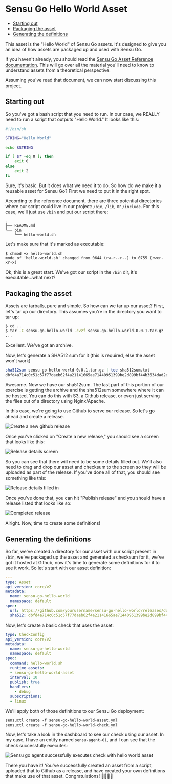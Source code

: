 # Sensu Go Hello World Asset

- [Starting out](#starting-out)
- [Packaging the asset](#packaging-the-asset)
- [Generating the definitions](#generating-the-definitions)

This asset is the "Hello World" of Sensu Go assets. It's designed to give you an idea of how assets are packaged up and used with Sensu Go. 

If you haven't already, you should read the [Sensu Go Asset Reference documentation][asset-ref]. This will go over all the material you'll need to know to understand assets from a theoretical perspective. 

Assuming you've read that document, we can now start discussing this project.

## Starting out

So you've got a bash script that you need to run. In our case, we REALLY need to run a script that outputs "Hello World." It looks like this:

```bash
#!/bin/sh

STRING="Hello World"

echo $STRING

if [ $? -eq 0 ]; then
    exit 0
else
    exit 2
fi
```

Sure, it's basic. But it does what we need it to do. So how do we make it a reusable asset for Sensu Go? First we need to put it in the right spot. 

According to the reference document, there are three potential directories where our script could live in our project: `/bin`, `/lib`, or `/include`. For this case, we'll just use `/bin` and put our script there:

```
.
├── README.md
└── bin
    └── hello-world.sh
```

Let's make sure that it's marked as executable:

```
$ chmod +x hello-world.sh 
mode of 'hello-world.sh' changed from 0644 (rw-r--r--) to 0755 (rwxr-xr-x)
```

Ok, this is a great start. We've got our script in the `/bin` dir, it's executable...what next?

## Packaging the asset

Assets are tarballs, pure and simple. So how can we tar up our asset? First, let's tar up our directory. This assumes you're in the directory you want to tar up:

```bash
$ cd ..
$ tar -C sensu-go-hello-world -cvzf sensu-go-hello-world-0.0.1.tar.gz .
...
```

Excellent. We've got an archive. 

Now, let's generate a SHA512 sum for it (this is required, else the asset won't work)

```bash
sha512sum sensu-go-hello-world-0.0.1.tar.gz | tee sha512sum.txt
dbfd4a714c0c51c57f77daeb62f4a21141665ae71440951399be2d899bf44b3634dad2e6f2516fff1ef4b154c198b9c7cdfe1e8867788c820db7bb5bcad83827 sensu-go-hello-world-0.0.1.tar.gz
```

Awesome. Now we have our sha512sum. The last part of this portion of our exercise is getting the archive and the sha512sum somewhere where it can be hosted. You can do this with S3, a Github release, or even just serving the files out of a directory using Nginx/Apache.

In this case, we're going to use Github to serve our release. So let's go ahead and create a release. 

![Create a new github release][gh-release-01]

Once you've clicked on "Create a new release," you should see a screen that looks like this:

![Release details screen][gh-release-02]

So you can see that there will need to be some details filled out. We'll also need to drag and drop our asset and checksum to the screen so they will be uploaded as part of the release. If you've done all of that, you should see something like this:

![Release details filled in][gh-release-03]

Once you've done that, you can hit "Publish release" and you should have a release listed that looks like so:

![Completed release][gh-release-04]

Alright. Now, time to create some definitions!

## Generating the definitions

So far, we've created a directory for our asset with our script present in `/bin`, we've packaged up the asset and generated a checksum for it, we've got it hosted at Github, now it's time to generate some definitions for it to see it work. So let's start with our asset definition:

```yaml
---
type: Asset
api_version: core/v2
metadata:
  name: sensu-go-hello-world
  namespace: default
spec:
  url: https://github.com/yourusername/sensu-go-hello-world/releases/download/0.0.1/sensu-go-hello-world-0.0.1.tar.gz
  sha512: dbfd4a714c0c51c57f77daeb62f4a21141665ae71440951399be2d899bf44b3634dad2e6f2516fff1ef4b154c198b9c7cdfe1e8867788c820db7bb5bcad83827
```

Now, let's create a basic check that uses the asset:

```yaml
type: CheckConfig
api_version: core/v2
metadata:
  name: sensu-go-hello-world
  namespace: default
spec:
  command: hello-world.sh
  runtime_assets:
  - sensu-go-hello-world-asset
  interval: 10
  publish: true
  handlers:
    - debug
  subscriptions:
  - linux
```

We'll apply both of those definitions to our Sensu Go deployment:

```
sensuctl create -f sensu-go-hello-world-asset.yml
sensuctl create -f sensu-go-hello-world-check.yml
```

Now, let's take a look in the dashboard to see our check using our asset. In my case, I have an entity named `sensu-agent-01`, and I can see that the check successfully executes:

![Sensu go agent successfully executes check with hello world asset][sensu-agent-01]

There you have it! You've successfully created an asset from a script, uploaded that to Github as a release, and have created your own definitions that make use of that asset. Congratulations! 🎉🎉🎉🎉

<!--LINKS-->
[asset-ref]: https://docs.sensu.io/sensu-go/latest/reference/assets/
[gh-release-01]: http://share.sachshaus.net/4efc554512f9/%255Bee92b1343de6399b8191fee8b8dd2c57%255D_Image%2525202019-09-17%252520at%25252010.32.02%252520AM.png
[gh-release-02]: http://share.sachshaus.net/3485c10bccb0/[9b5ee5dc49432dc104bf8c6830bcf2b7]_Image%202019-09-17%20at%2010.32.43%20AM.png
[gh-release-03]: http://share.sachshaus.net/2e3e5d97454d/Image%202019-09-17%20at%2011.54.28%20AM.png
[gh-release-04]: http://share.sachshaus.net/221bef49236a/Image%202019-09-17%20at%2011.57.55%20AM.png
[sensu-agent-01]: http://share.sachshaus.net/24ef2c7ea8e5/Image%202019-09-17%20at%2012.04.35%20PM.png
